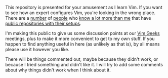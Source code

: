 This repository is presented for your amusement as I learn Vim.  If you want to
see how an expert configures Vim, you're looking in the wrong place.  There are
a [number][1] of [people][2] who [know a lot more than me][3] that have [public
repositories with their setups][4].

  [1]: https://github.com/wnodom/wnodom-vim-environment
  [2]: https://github.com/thoughtstream/Damian-Conway-s-Vim-Setup
  [3]: https://github.com/tpope/tpope
  [4]: http://www.google.com/search?q=site%3Agithub.com+.vimrc

I'm making this public to give us some discussion points at our [Vim Geeks][5]
meetings, plus to make it more convenient to get to my own stuff.  If you happen
to find anything useful in here (as unlikely as that is), by all means please
use it however you like.

  [5]: http://www.vimgeeks.org/

There will be things commented out, maybe because they didn't work, or because I
tried something and didn't like it.  I will try to add some comments about why
things didn't work when I think about it.

<!--
  vim: ai et tw=80 spell spelllang=en
-->
